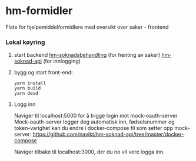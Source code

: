 # hm-formidler

Flate for hjelpemiddelformidlere med oversikt over saker - frontend

### Lokal køyring

1. start backend
    [hm-soknadsbehandling](https://github.com/navikt/hm-soknadnadsbehandling) (for henting av saker)
    [hm-soknad-api](https://github.com/navikt/hm-soknad-api) (for innlogging)

2. bygg og start front-end:

    ```
    yarn install
    yarn build
    yarn devd
    ```
3. Logg inn

    Naviger til localhost:5000 for å trigge login mot mock-oauth-server
    Mock-oauth-server logger deg automatisk inn, fødselsnummer og token-varighet kan du endre i 
    docker-compose fil som setter opp mock-server: https://github.com/navikt/hm-soknad-api/tree/master/docker-compose


    Naviger tilbake til localhost:3000, der du no vil vere logga inn.
